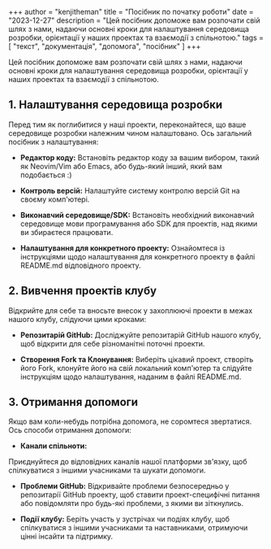 +++
author = "kenjitheman"
title = "Посібник по початку роботи"
date = "2023-12-27"
description = "Цей посібник допоможе вам розпочати свій шлях з нами, надаючи основні кроки для налаштування середовища розробки, орієнтації у наших проектах та взаємодії з спільнотою."
tags = [
    "текст",
    "документація",
    "допомога",
    "посібник"
]
+++

Цей посібник допоможе вам розпочати свій шлях з нами, надаючи основні кроки для налаштування середовища розробки, орієнтації у наших проектах та взаємодії з спільнотою.

## 1. Налаштування середовища розробки

Перед тим як поглибитися у наші проекти, переконайтеся, що ваше середовище розробки належним чином налаштовано. Ось загальний посібник з налаштування:

- **Редактор коду:** Встановіть редактор коду за вашим вибором, такий як Neovim/Vim або Emacs, або будь-який інший, який вам подобається :)

- **Контроль версій:** Налаштуйте систему контролю версій Git на своєму комп'ютері.

- **Виконавчий середовище/SDK:** Встановіть необхідний виконавчий середовище мови програмування або SDK для проектів, над якими ви збираєтеся працювати.

- **Налаштування для конкретного проекту:** Ознайомтеся із інструкціями щодо налаштування для конкретного проекту в файлі README.md відповідного проекту.

## 2. Вивчення проектів клубу

Відкрийте для себе та вносьте внесок у захоплюючі проекти в межах нашого клубу, слідуючи цими кроками:

- **Репозитарій GitHub:** Досліджуйте репозитарій GitHub нашого клубу, щоб відкрити для себе різноманітні поточні проекти.

- **Створення Fork та Клонування:** Виберіть цікавий проект, створіть його Fork, клонуйте його на свій локальний комп'ютер та слідуйте інструкціям щодо налаштування, наданим в файлі README.md.

## 3. Отримання допомоги

Якщо вам коли-небудь потрібна допомога, не соромтеся звертатися. Ось способи отримання допомоги:

- **Канали спільноти:**

 Приєднуйтеся до відповідних каналів нашої платформи зв'язку, щоб спілкуватися з іншими учасниками та шукати допомоги.

- **Проблеми GitHub:** Відкривайте проблеми безпосередньо у репозитарії GitHub проекту, щоб ставити проект-специфічні питання або повідомляти про будь-які проблеми, з якими ви зіткнулись.

- **Події клубу:** Беріть участь у зустрічах чи подіях клубу, щоб спілкуватися з іншими учасниками та наставниками, отримуючи цінні інсайти та підтримку.
